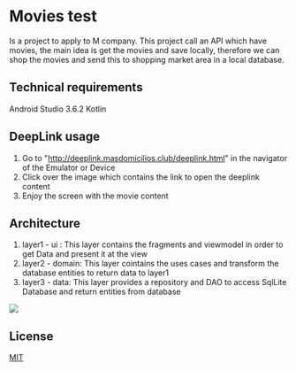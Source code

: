 # Movies test

Is a project to apply to M company. This project call an API which have movies, the main idea is get the movies and save locally, therefore we can shop the movies and send this to shopping market area in a local database.

## Technical requirements

Android Studio 3.6.2
Kotlin

## DeepLink usage

1. Go to "http://deeplink.masdomicilios.club/deeplink.html" in the navigator of the Emulator or Device
2. Click over the image which contains the link to open the deeplink content
3. Enjoy the screen with the movie content

## Architecture
1. layer1 - ui : This layer contains the fragments and viewmodel in order to get Data and present it at the view
2. layer2 - domain: This layer cointains the uses cases and transform the database entities to return data to layer1
3. layer3 - data: This layer provides a repository and DAO to access SqlLite Database and return entities from database
<img src="./merqueo-architecture.jpg">

## License
[MIT](https://choosealicense.com/licenses/mit/)